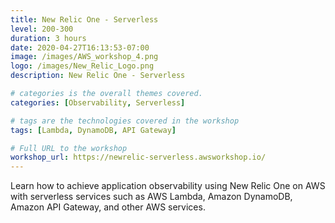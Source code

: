 ```yaml
---
title: New Relic One - Serverless
level: 200-300
duration: 3 hours
date: 2020-04-27T16:13:53-07:00
image: /images/AWS_workshop_4.png
logo: /images/New_Relic_Logo.png
description: New Relic One - Serverless 

# categories is the overall themes covered. 
categories: [Observability, Serverless]

# tags are the technologies covered in the workshop
tags: [Lambda, DynamoDB, API Gateway]

# Full URL to the workshop
workshop_url: https://newrelic-serverless.awsworkshop.io/
---
```


Learn how to achieve application observability using New Relic One on AWS with serverless services such as AWS Lambda, Amazon DynamoDB, Amazon API Gateway, and other AWS services.  